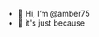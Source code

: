 - 👋 Hi, I’m @amber75
- 🌱 it's just because


<!---
amber75/amber75 is a ✨ special ✨ repository because its `README.md` (this file) appears on your GitHub profile.
You can click the Preview link to take a look at your changes.
--->
